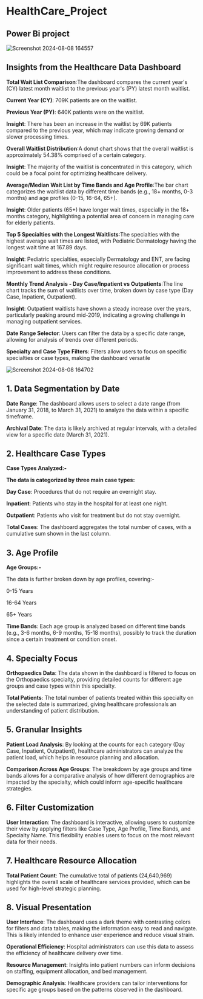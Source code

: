 # HealthCare_Project
## Power Bi project  

![Screenshot 2024-08-08 164557](https://github.com/user-attachments/assets/4ba8673d-4ce1-4070-85bc-680fb21ae47a)  

## Insights from the Healthcare Data Dashboard  

**Total Wait List Comparison**:The dashboard compares the current year's (CY) latest month waitlist to the previous year's (PY) latest month waitlist.  

**Current Year (CY)**: 709K patients are on the waitlist.  

**Previous Year (PY)**: 640K patients were on the waitlist.  

**Insight**: There has been an increase in the waitlist by 69K patients compared to the previous year, which may indicate growing demand or slower processing times.  

**Overall Waitlist Distribution**:A donut chart shows that the overall waitlist is approximately 54.38% comprised of a certain category.  

**Insight**: The majority of the waitlist is concentrated in this category, which could be a focal point for optimizing healthcare delivery.  

**Average/Median Wait List by Time Bands and Age Profile**:The bar chart categorizes the waitlist data by different time bands (e.g., 18+ months, 0-3 months) and age profiles (0-15, 16-64, 65+).  

**Insight**: Older patients (65+) have longer wait times, especially in the 18+ months category, highlighting a potential area of concern in managing care for elderly patients.  

**Top 5 Specialties with the Longest Waitlists**:The specialties with the highest average wait times are listed, with Pediatric Dermatology having the longest wait time at 167.89 days.  

**Insight**: Pediatric specialties, especially Dermatology and ENT, are facing significant wait times, which might require resource allocation or process improvement to address these conditions.  

**Monthly Trend Analysis - Day Case/Inpatient vs Outpatients**:The line chart tracks the sum of waitlists over time, broken down by case type (Day Case, Inpatient, Outpatient).  

**Insight**: Outpatient waitlists have shown a steady increase over the years, particularly peaking around mid-2019, indicating a growing challenge in managing outpatient services.

**Date Range Selector**: Users can filter the data by a specific date range, allowing for analysis of trends over different periods.  

**Specialty and Case Type Filters**: Filters allow users to focus on specific specialties or case types, making the dashboard versatile   

![Screenshot 2024-08-08 164702](https://github.com/user-attachments/assets/98e0bfce-c089-4adc-a31a-a77d5330d05c)    


## 1. Data Segmentation by Date  

**Date Range**: The dashboard allows users to select a date range (from January 31, 2018, to March 31, 2021) to analyze the data within a specific timeframe.  

**Archival Date**: The data is likely archived at regular intervals, with a detailed view for a specific date (March 31, 2021).  

## 2. Healthcare Case Types  

**Case Types Analyzed:-**  

**The data is categorized by three main case types:**  

**Day Case**: Procedures that do not require an overnight stay.  

**Inpatient**: Patients who stay in the hospital for at least one night.  

**Outpatient**: Patients who visit for treatment but do not stay overnight.  

T**otal Cases**: The dashboard aggregates the total number of cases, with a cumulative sum shown in the last column.  

## 3. Age Profile
**Age Groups:-**   

The data is further broken down by age profiles, covering:-  

0-15 Years  

16-64 Years  

65+ Years    

**Time Bands**: Each age group is analyzed based on different time bands (e.g., 3-6 months, 6-9 months, 15-18 months), possibly to track the duration since a certain treatment or condition onset.  

## 4. Specialty Focus
**Orthopaedics Data**: The data shown in the dashboard is filtered to focus on the Orthopaedics specialty, providing detailed counts for different age groups and case types within this specialty.  

**Total Patients**: The total number of patients treated within this specialty on the selected date is summarized, giving healthcare professionals an understanding of patient distribution.  

## 5. Granular Insights
**Patient Load Analysis**: By looking at the counts for each category (Day Case, Inpatient, Outpatient), healthcare administrators can analyze the patient load, which helps in resource planning and allocation.  

**Comparison Across Age Groups**: The breakdown by age groups and time bands allows for a comparative analysis of how different demographics are impacted by the specialty, which could inform age-specific healthcare strategies.  

## 6. Filter Customization
**User Interaction**: The dashboard is interactive, allowing users to customize their view by applying filters like Case Type, Age Profile, Time Bands, and Specialty Name. This flexibility enables users to focus on the most relevant data for their needs.  

## 7. Healthcare Resource Allocation
**Total Patient Count**: The cumulative total of patients (24,640,969) highlights the overall scale of healthcare services provided, which can be used for high-level strategic planning.  

## 8. Visual Presentation
**User Interface**: The dashboard uses a dark theme with contrasting colors for filters and data tables, making the information easy to read and navigate. This is likely intended to enhance user experience and reduce visual strain.  

**Operational Efficiency**: Hospital administrators can use this data to assess the efficiency of healthcare delivery over time.  

**Resource Management**: Insights into patient numbers can inform decisions on staffing, equipment allocation, and bed management.  

**Demographic Analysis**: Healthcare providers can tailor interventions for specific age groups based on the patterns observed in the dashboard.  
